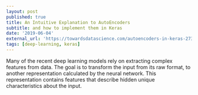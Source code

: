 ```yaml
---
layout: post
published: true
title: An Intuitive Explanation to AutoEncoders
subtitle: and how to implement them in Keras
date: '2019-06-04'
external_url: 'https://towardsdatascience.com/autoencoders-in-keras-273389677c20'
tags: [deep-learning, keras]
---
```

Many of the recent deep learning models rely on extracting complex features from data. The goal is to transform the input from its raw format, to another representation calculated by the neural network. This representation contains features that describe hidden unique characteristics about the input.
